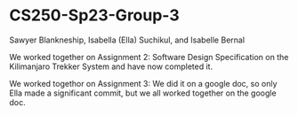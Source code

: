 # CS250-Sp23-Group-3
Sawyer Blankneship,
Isabella (Ella) Suchikul, and
Isabelle Bernal

We worked together on Assignment 2: Software Design Specification on the Kilimanjaro Trekker System and have now completed it.

We worked togethor on Assignment 3: We did it on a google doc, so only Ella made a significant commit, but we all worked together on the google doc.
